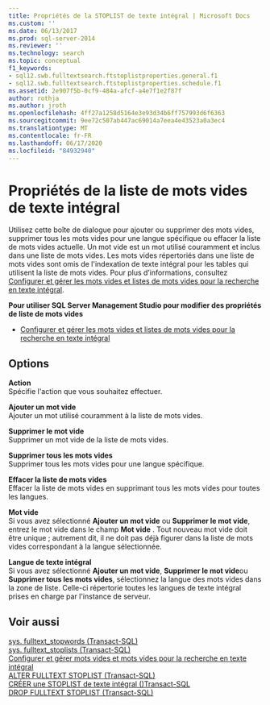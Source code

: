 ```yaml
---
title: Propriétés de la STOPLIST de texte intégral | Microsoft Docs
ms.custom: ''
ms.date: 06/13/2017
ms.prod: sql-server-2014
ms.reviewer: ''
ms.technology: search
ms.topic: conceptual
f1_keywords:
- sql12.swb.fulltextsearch.ftstoplistproperties.general.f1
- sql12.swb.fulltextsearch.ftstoplistproperties.schedule.f1
ms.assetid: 2e907f5b-0cf9-484a-afcf-a4e7f1e2f87f
author: rothja
ms.author: jroth
ms.openlocfilehash: 4ff27a1258d5164e3e93d34b6ff757993d6f6363
ms.sourcegitcommit: 9ee72c507ab447ac69014a7eea4e43523a0a3ec4
ms.translationtype: MT
ms.contentlocale: fr-FR
ms.lasthandoff: 06/17/2020
ms.locfileid: "84932940"
---
```

# <a name="full-text-stoplist-properties"></a>Propriétés de la liste de mots vides de texte intégral
  Utilisez cette boîte de dialogue pour ajouter ou supprimer des mots vides, supprimer tous les mots vides pour une langue spécifique ou effacer la liste de mots vides actuelle. Un mot vide est un mot utilisé couramment et inclus dans une liste de mots vides. Les mots vides répertoriés dans une liste de mots vides sont omis de l'indexation de texte intégral pour les tables qui utilisent la liste de mots vides. Pour plus d’informations, consultez [Configurer et gérer les mots vides et listes de mots vides pour la recherche en texte intégral](../relational-databases/search/full-text-search.md).  
  
 **Pour utiliser SQL Server Management Studio pour modifier des propriétés de liste de mots vides**  
  
-   [Configurer et gérer les mots vides et listes de mots vides pour la recherche en texte intégral](../relational-databases/search/full-text-search.md)  
  
## <a name="options"></a>Options  
 **Action**  
 Spécifie l'action que vous souhaitez effectuer.  
  
 **Ajouter un mot vide**  
 Ajouter un mot utilisé couramment à la liste de mots vides.  
  
 **Supprimer le mot vide**  
 Supprimer un mot vide de la liste de mots vides.  
  
 **Supprimer tous les mots vides**  
 Supprimer tous les mots vides pour une langue spécifique.  
  
 **Effacer la liste de mots vides**  
 Effacer la liste de mots vides en supprimant tous les mots vides pour toutes les langues.  
  
 **Mot vide**  
 Si vous avez sélectionné **Ajouter un mot vide** ou **Supprimer le mot vide**, entrez le mot vide dans le champ **Mot vide** . Tout nouveau mot vide doit être unique ; autrement dit, il ne doit pas déjà figurer dans la liste de mots vides correspondant à la langue sélectionnée.  
  
 **Langue de texte intégral**  
 Si vous avez sélectionné **Ajouter un mot vide**, **Supprimer le mot vide**ou **Supprimer tous les mots vides**, sélectionnez la langue des mots vides dans la zone de liste. Celle-ci répertorie toutes les langues de texte intégral prises en charge par l'instance de serveur.  
  
## <a name="see-also"></a>Voir aussi  
 [sys. fulltext_stopwords &#40;Transact-SQL&#41;](/sql/relational-databases/system-catalog-views/sys-fulltext-stopwords-transact-sql)   
 [sys. fulltext_stoplists &#40;Transact-SQL&#41;](/sql/relational-databases/system-catalog-views/sys-fulltext-stoplists-transact-sql)   
 [Configurer et gérer mots vides et mots vides pour la recherche en texte intégral](../relational-databases/search/full-text-search.md)   
 [ALTER FULLTEXT STOPLIST &#40;Transact-SQL&#41;](/sql/t-sql/statements/alter-fulltext-stoplist-transact-sql)   
 [CRÉER une STOPLIST de texte intégral &#40;&#41;Transact-SQL](/sql/t-sql/statements/create-fulltext-stoplist-transact-sql)   
 [DROP FULLTEXT STOPLIST &#40;Transact-SQL&#41;](/sql/t-sql/statements/drop-fulltext-stoplist-transact-sql)  
  
  
